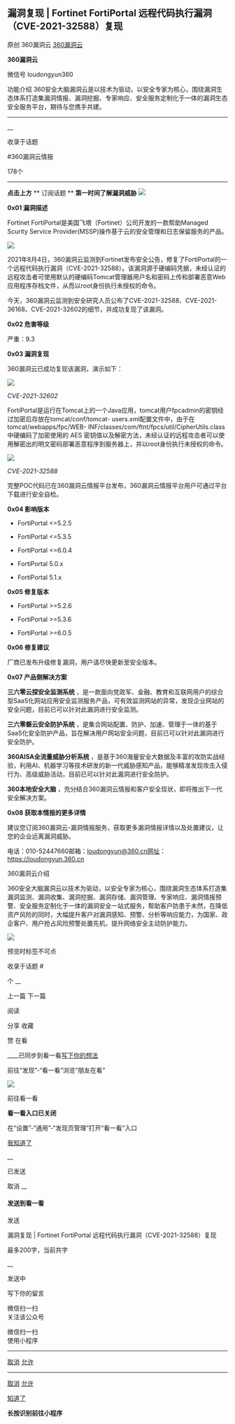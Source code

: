 ##  漏洞复现 | Fortinet FortiPortal 远程代码执行漏洞（CVE-2021-32588）复现

原创 360漏洞云  [ 360漏洞云 ](javascript:void\(0\);)

**360漏洞云** ![]()

微信号 loudongyun360

功能介绍
360安全大脑漏洞云是以技术为驱动，以安全专家为核心，围绕漏洞生态体系打造集漏洞情报、漏洞挖掘、专家响应、安全服务定制化于一体的漏洞生态安全服务平台，期待与您携手共建。

____

__

收录于话题

#360漏洞云情报

178个

**                     **

  

 **点击上方** **  订阅话题 ** **第一时间了解漏洞威胁**
**![](https://gitee.com/fuli009/images/raw/master/public/20210814115038.png)**  

 **0x01  漏洞描述**

  

Fortinet FortiPortal是美国飞塔（Fortinet）公司开发的一款帮助Managed Scurity Service
Provider(MSSP)操作基于云的安全管理和日志保留服务的产品。

![](https://gitee.com/fuli009/images/raw/master/public/20210814115041.png)

2021年8月4日，360漏洞云监测到Fortinet发布安全公告，修复了FortiPortal的一个远程代码执行漏洞（CVE-2021-32588）。该漏洞源于硬编码凭据，未经认证的远程攻击者可使用默认的硬编码Tomcat管理器用户名和密码上传和部署恶意Web应用程序存档文件，从而以root身份执行未授权的命令。

今天，360漏洞云监测到安全研究人员公布了CVE-2021-32588、CVE-2021-36168、CVE-2021-32602的细节，并成功复现了该漏洞。  

  

 **0x02 危害等级**

  

严重：9.3

  

 **0x03 漏洞复现**

  

360漏洞云已成功复现该漏洞，演示如下：

![](https://gitee.com/fuli009/images/raw/master/public/20210814115042.png)

 _CVE-2021-32602_

FortiPortal是运行在Tomcat上的一个Java应用，tomcat用户fpcadmin的密钥经过加密后存放在tomcat/conf/tomcat-
users.xml配置文件中，由于在tomcat/webapps/fpc/WEB-
INF/classes/com/ftnt/fpcs/util/CipherUtils.class中硬编码了加密使用的 AES
密钥值以及解密方法，未经认证的远程攻击者可以使用解密出的明文密码部署恶意程序到服务器上，并以root身份执行未授权的命令。

![](https://gitee.com/fuli009/images/raw/master/public/20210814115043.png)

 _CVE-2021-32588_

完整POC代码已在360漏洞云情报平台发布，360漏洞云情报平台用户可通过平台下载进行安全自检。  

  

 **0x04  影响版本**

  

  * FortiPortal <=5.2.5

  * FortiPortal <=5.3.5

  * FortiPortal <=6.0.4

  * FortiPortal 5.0.x

  * FortiPortal 5.1.x

  

 **0x05  修复版本**

  

  * FortiPortal >=5.2.6 

  * FortiPortal >=5.3.6 

  * FortiPortal >=6.0.5 

  

 **0x06  修复建议**

  

厂商已发布升级修复漏洞，用户请尽快更新至安全版本。

  

 **0x07  产品侧解决方案**

  

 **三六零云探安全监测系统**
，是一款面向党政军、金融、教育和互联网用户的综合型SaaS化网站应用安全监测服务产品，可有效监测网站的异常，发现企业网站的安全问题，目前已可以针对此漏洞进行安全监测。

  
 **三六零磐云安全防护系统**
，是集合网站配置、防护、加速、管理于一体的基于SaaS化安全防护产品，旨在解决用户网站安全问题，目前已可以针对此漏洞进行安全防护。

  
 **360AISA全流量威胁分析系统**
，是基于360海量安全大数据及丰富的攻防实战经验，利用AI、机器学习等技术研发的新一代威胁感知产品，能够精准发现攻击入侵行为、高级威胁活动，目前已可以针对此漏洞进行安全防护。

  
 **360本地安全大脑** ，充分结合360漏洞云情报和客户安全现状，即将推出下一代安全解决方案。



 **0x08  获取本情报的更多详情**

  

建议您订阅360漏洞云-漏洞情报服务，获取更多漏洞情报详情以及处置建议，让您的企业远离漏洞威胁。

电话：010-52447660邮箱：loudongyun@360.cn网址：https://loudongyun.360.cn

  

360漏洞云介绍

360安全大脑漏洞云以技术为驱动，以安全专家为核心，围绕漏洞生态体系打造集漏洞监测、漏洞收集、漏洞挖掘、漏洞存储、漏洞管理、专家响应、漏洞情报预警、安全服务定制化于一体的漏洞安全一站式服务，帮助客户防患于未然，在降低资产风险的同时，大幅提升客户对漏洞感知、预警、分析等响应能力，为国家、政企客户、用户抢占风险预警处置先机，提升网络安全主动防护能力。

  

![](https://gitee.com/fuli009/images/raw/master/public/20210814115044.png)

预览时标签不可点

收录于话题 #

个 __

上一篇 下一篇

阅读

分享 收藏

赞 在看

____已同步到看一看[写下你的想法](javascript:;)

前往“发现”-“看一看”浏览“朋友在看”

![](//res.wx.qq.com/mmbizwap/zh_CN/htmledition/images/pic/appmsg/pic_like_comment55871f.png)

前往看一看

**看一看入口已关闭**

在“设置”-“通用”-“发现页管理”打开“看一看”入口

[我知道了](javascript:;)

__

已发送

取消 __

####  发送到看一看

发送

漏洞复现 | Fortinet FortiPortal 远程代码执行漏洞（CVE-2021-32588）复现

最多200字，当前共字

__

发送中

写下你的留言

微信扫一扫  
关注该公众号

微信扫一扫  
使用小程序

****

[取消](javascript:void\(0\);) [允许](javascript:void\(0\);)

****

[取消](javascript:void\(0\);) [允许](javascript:void\(0\);)

[知道了](javascript:;)

**长按识别前往小程序**

![]()

